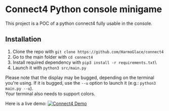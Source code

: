 # Connect4 Python console minigame

This project is a POC of a python connect4 fully usable in the console.

## Installation
1. Clone the repo with ``git clone https://github.com/HarmoGlace/connect4``
2. Go to the main folder with ``cd connect4``
2. Install required dependency with ``pip3 install -r requirements.txt``\
3. Launch it with ``python3 src/main.py``
 
Please note that the display may be bugged, depending on the terminal you're using. If it is bugged, use the ``--u`` option to launch it (e.g.: `python3 main.py --u`).\
Your terminal also needs to support colors.

Here is a live demo:
[![Connect4 Demo](https://i.imgur.com/pBEFpjq.png)](https://www.youtube.com/watch?v=8JZCS4QfRkI)
